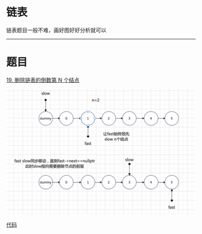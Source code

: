 # 链表

链表题目一般不难，画好图好好分析就可以

---

# 题目

[19. 删除链表的倒数第 N 个结点](https://leetcode-cn.com/problems/remove-nth-node-from-end-of-list/)

![](https://github.com/sy4b/Algorithm-Notes/blob/main/Storage/Graph/截屏2021-11-29%20下午10.08.32.png)

[代码](https://github.com/sy4b/Algorithm-Notes/blob/main/Storage/Code/19.删除链表的倒数第-n-个结点.cpp)

